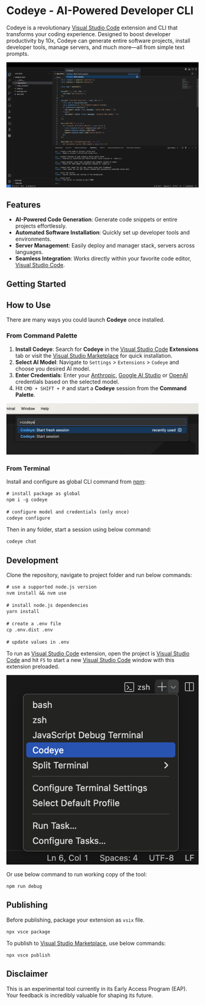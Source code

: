# Codeye - AI-Powered Developer CLI

Codeye is a revolutionary [Visual Studio Code](https://code.visualstudio.com/) extension and CLI that transforms your coding experience. Designed to boost developer productivity by 10x, Codeye can generate entire software projects, install developer tools, manage servers, and much more—all from simple text prompts.

![Screenshot](https://raw.githubusercontent.com/codeye-ai/codeye-vscode/main/images/usage.png)

## Features

- **AI-Powered Code Generation**: Generate code snippets or entire projects effortlessly.
- **Automated Software Installation**: Quickly set up developer tools and environments.
- **Server Management**: Easily deploy and manager stack, servers across languages.
- **Seamless Integration**: Works directly within your favorite code editor, [Visual Studio Code](https://code.visualstudio.com/).

## Getting Started

## How to Use

There are many ways you could launch **Codeye** once installed.

### From Command Palette

1. **Install Codeye**: Search for **Codeye** in the [Visual Studio Code](https://code.visualstudio.com/) **Extensions** tab or visit the [Visual Studio Marketplace](https://marketplace.visualstudio.com/items?itemName=codeye.codeye) for quick installation.
2. **Select AI Model**: Navigate to `Settings` > `Extensions` > `Codeye` and choose you desired AI model.
3. **Enter Credentials**: Enter your [Anthropic](https://www.anthropic.com), [Google AI Studio](https://ai.google.dev) or [OpenAI](https://openai.com/) credentials based on the selected model.
4. Hit `CMD + SHIFT + P` and start a **Codeye** session from the **Command Palette**.

![Command](https://raw.githubusercontent.com/codeye-ai/codeye-vscode/main/images/command-palette.png)

### From Terminal

Install and configure as global CLI command from [npm](https://www.npmjs.com/package/codeye):

```shell
# install package as global
npm i -g codeye

# configure model and credentials (only once)
codeye configure
```

Then in any folder, start a session using below command:

```shell
codeye chat
```

## Development

Clone the repository, navigate to project folder and run below commands:

```shell
# use a supported node.js version
nvm install && nvm use

# install node.js dependencies
yarn install

# create a .env file
cp .env.dist .env

# update values in .env
```

To run as [Visual Studio Code](https://code.visualstudio.com) extension, open the project is [Visual Studio Code](https://code.visualstudio.com) and hit `F5` to start a new [Visual Studio Code](https://code.visualstudio.com) window with this extension preloaded.

![Terminal Profile](https://raw.githubusercontent.com/codeye-ai/codeye-vscode/main/images/terminal-profile.png)

Or use below command to run working copy of the tool:

```shell
npm run debug
```

## Publishing

Before publishing, package your extension as `vsix` file.

```shell
npx vsce package
```

To publish to [Visual Studio Marketplace](https://marketplace.visualstudio.com/items?itemName=codeye.codeye), use below commands:

```shell
npx vsce publish
```

## Disclaimer

This is an experimental tool currently in its Early Access Program (EAP). Your feedback is incredibly valuable for shaping its future.
